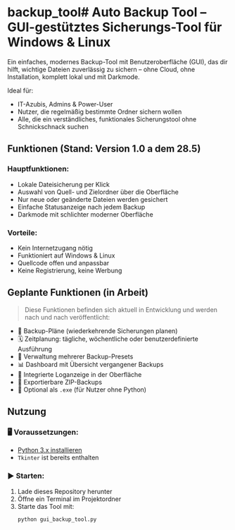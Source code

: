 # backup_tool#  Auto Backup Tool – GUI-gestütztes Sicherungs-Tool für Windows & Linux

Ein einfaches, modernes Backup-Tool mit Benutzeroberfläche (GUI), das dir hilft, wichtige Dateien zuverlässig zu sichern – ohne Cloud, ohne Installation, komplett lokal und mit Darkmode.

Ideal für:
- IT-Azubis, Admins & Power-User
- Nutzer, die regelmäßig bestimmte Ordner sichern wollen
- Alle, die ein verständliches, funktionales Sicherungstool ohne Schnickschnack suchen


## Funktionen (Stand: Version 1.0  a dem 28.5)

### Hauptfunktionen:
- Lokale Dateisicherung per Klick
- Auswahl von Quell- und Zielordner über die Oberfläche
- Nur neue oder geänderte Dateien werden gesichert
- Einfache Statusanzeige nach jedem Backup
- Darkmode mit schlichter moderner Oberfläche

### Vorteile:
- Kein Internetzugang nötig
- Funktioniert auf Windows & Linux
- Quellcode offen und anpassbar
- Keine Registrierung, keine Werbung


## Geplante Funktionen (in Arbeit)

> Diese Funktionen befinden sich aktuell in Entwicklung und werden nach und nach veröffentlicht:

- 🔁 Backup-Pläne (wiederkehrende Sicherungen planen)
- 🗓️ Zeitplanung: tägliche, wöchentliche oder benutzerdefinierte Ausführung
- 💾 Verwaltung mehrerer Backup-Presets
- 📊 Dashboard mit Übersicht vergangener Backups
- 🧾 Integrierte Loganzeige in der Oberfläche
- 💼 Exportierbare ZIP-Backups
- 🧊 Optional als `.exe` (für Nutzer ohne Python)


## Nutzung

### 🖥️ Voraussetzungen:
- [Python 3.x installieren](https://www.python.org/downloads/)  
- `Tkinter` ist bereits enthalten

### ▶️ Starten:
1. Lade dieses Repository herunter
2. Öffne ein Terminal im Projektordner
3. Starte das Tool mit:
   ```bash
   python gui_backup_tool.py

